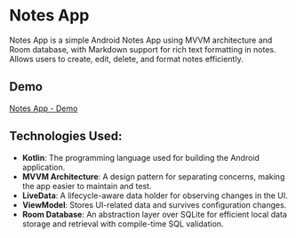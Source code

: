 # Notes App

Notes App is a simple Android Notes App using MVVM architecture and Room database, with Markdown
support for rich text formatting in notes. Allows users to create, edit, delete, and format notes
efficiently.

## Demo

[Notes App - Demo](https://www.youtube.com/)

## Technologies Used:

- **Kotlin**: The programming language used for building the Android application.
- **MVVM Architecture**: A design pattern for separating concerns, making the app easier to maintain
  and test.
- **LiveData**: A lifecycle-aware data holder for observing changes in the UI.
- **ViewModel**: Stores UI-related data and survives configuration changes.
- **Room Database**: An abstraction layer over SQLite for efficient local data storage and retrieval
  with compile-time SQL validation.